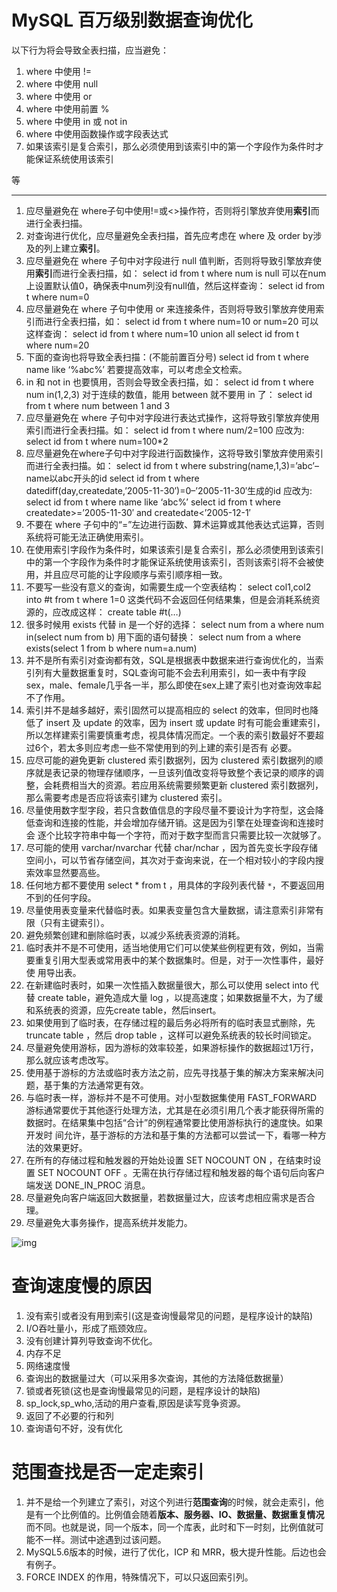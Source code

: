 # MySQL 百万级别数据查询优化

以下行为将会导致全表扫描，应当避免：

1. where 中使用 != 
2. where 中使用 null
3. where 中使用 or
4. where 中使用前置 %
5. where 中使用 in 或 not in
6. where 中使用函数操作或字段表达式
7. 如果该索引是复合索引，那么必须使用到该索引中的第一个字段作为条件时才能保证系统使用该索引

等

------

1. 应尽量避免在 where子句中使用!=或<>操作符，否则将引擎放弃使用**索引**而进行全表扫描。
2. 对查询进行优化，应尽量避免全表扫描，首先应考虑在 where 及 order by涉及的列上建立**索引**。
3. 应尽量避免在 where 子句中对字段进行 null 值判断，否则将导致引擎放弃使用**索引**而进行全表扫描，如： select id from t where num is null 可以在num上设置默认值0，确保表中num列没有null值，然后这样查询： select id from t where num=0
4. 应尽量避免在 where 子句中使用 or 来连接条件，否则将导致引擎放弃使用索引而进行全表扫描，如： select id from t where num=10 or num=20 可以这样查询： select id from t where num=10 union all select id from t where num=20
5. 下面的查询也将导致全表扫描：(不能前置百分号) select id from t where name like ‘%abc%’ 若要提高效率，可以考虑全文检索。
6. in 和 not in 也要慎用，否则会导致全表扫描，如： select id from t where num in(1,2,3) 对于连续的数值，能用 between 就不要用 in 了： select id from t where num between 1 and 3
7. 应尽量避免在 where 子句中对字段进行表达式操作，这将导致引擎放弃使用索引而进行全表扫描。如： select id from t where num/2=100 应改为: select id from t where num=100*2
8. 应尽量避免在where子句中对字段进行函数操作，这将导致引擎放弃使用索引而进行全表扫描。如： select id from t where substring(name,1,3)=’abc’–name以abc开头的id select id from t where datediff(day,createdate,’2005-11-30′)=0–’2005-11-30′生成的id 应改为: select id from t where name like ‘abc%’ select id from t where createdate>=’2005-11-30′ and createdate<’2005-12-1′
9. 不要在 where 子句中的“=”左边进行函数、算术运算或其他表达式运算，否则系统将可能无法正确使用索引。
10. 在使用索引字段作为条件时，如果该索引是复合索引，那么必须使用到该索引中的第一个字段作为条件时才能保证系统使用该索引，否则该索引将不会被使 用，并且应尽可能的让字段顺序与索引顺序相一致。
11. 不要写一些没有意义的查询，如需要生成一个空表结构： select col1,col2 into #t from t where 1=0 这类代码不会返回任何结果集，但是会消耗系统资源的，应改成这样： create table #t(…)
12. 很多时候用 exists 代替 in 是一个好的选择： select num from a where num in(select num from b) 用下面的语句替换： select num from a where exists(select 1 from b where num=a.num)
13. 并不是所有索引对查询都有效，SQL是根据表中数据来进行查询优化的，当索引列有大量数据重复时，SQL查询可能不会去利用索引，如一表中有字段 sex，male、female几乎各一半，那么即使在sex上建了索引也对查询效率起不了作用。
14. 索引并不是越多越好，索引固然可以提高相应的 select 的效率，但同时也降低了 insert 及 update 的效率，因为 insert 或 update 时有可能会重建索引，所以怎样建索引需要慎重考虑，视具体情况而定。一个表的索引数最好不要超过6个，若太多则应考虑一些不常使用到的列上建的索引是否有 必要。
15. 应尽可能的避免更新 clustered 索引数据列，因为 clustered 索引数据列的顺序就是表记录的物理存储顺序，一旦该列值改变将导致整个表记录的顺序的调整，会耗费相当大的资源。若应用系统需要频繁更新 clustered 索引数据列，那么需要考虑是否应将该索引建为 clustered 索引。
16. 尽量使用数字型字段，若只含数值信息的字段尽量不要设计为字符型，这会降低查询和连接的性能，并会增加存储开销。这是因为引擎在处理查询和连接时会 逐个比较字符串中每一个字符，而对于数字型而言只需要比较一次就够了。
17. 尽可能的使用 varchar/nvarchar 代替 char/nchar ，因为首先变长字段存储空间小，可以节省存储空间，其次对于查询来说，在一个相对较小的字段内搜索效率显然要高些。
18. 任何地方都不要使用 select * from t ，用具体的字段列表代替 `*`，不要返回用不到的任何字段。
19. 尽量使用表变量来代替临时表。如果表变量包含大量数据，请注意索引非常有限（只有主键索引）。
20. 避免频繁创建和删除临时表，以减少系统表资源的消耗。
21. 临时表并不是不可使用，适当地使用它们可以使某些例程更有效，例如，当需要重复引用大型表或常用表中的某个数据集时。但是，对于一次性事件，最好使 用导出表。
22. 在新建临时表时，如果一次性插入数据量很大，那么可以使用 select into 代替 create table，避免造成大量 log ，以提高速度；如果数据量不大，为了缓和系统表的资源，应先create table，然后insert。
23. 如果使用到了临时表，在存储过程的最后务必将所有的临时表显式删除，先 truncate table ，然后 drop table ，这样可以避免系统表的较长时间锁定。
24. 尽量避免使用游标，因为游标的效率较差，如果游标操作的数据超过1万行，那么就应该考虑改写。
25. 使用基于游标的方法或临时表方法之前，应先寻找基于集的解决方案来解决问题，基于集的方法通常更有效。
26. 与临时表一样，游标并不是不可使用。对小型数据集使用 FAST_FORWARD 游标通常要优于其他逐行处理方法，尤其是在必须引用几个表才能获得所需的数据时。在结果集中包括“合计”的例程通常要比使用游标执行的速度快。如果开发时 间允许，基于游标的方法和基于集的方法都可以尝试一下，看哪一种方法的效果更好。
27. 在所有的存储过程和触发器的开始处设置 SET NOCOUNT ON ，在结束时设置 SET NOCOUNT OFF 。无需在执行存储过程和触发器的每个语句后向客户端发送 DONE_IN_PROC 消息。
28. 尽量避免向客户端返回大数据量，若数据量过大，应该考虑相应需求是否合理。
29. 尽量避免大事务操作，提高系统并发能力。

![img](https://pict-picgo.oss-cn-hangzhou.aliyuncs.com/picture2/202204011141741.png)

# 查询速度慢的原因

1. 没有索引或者没有用到索引(这是查询慢最常见的问题，是程序设计的缺陷)
2. I/O吞吐量小，形成了瓶颈效应。
3. 没有创建计算列导致查询不优化。
4. 内存不足
5. 网络速度慢
6. 查询出的数据量过大（可以采用多次查询，其他的方法降低数据量）
7. 锁或者死锁(这也是查询慢最常见的问题，是程序设计的缺陷)
8. sp_lock,sp_who,活动的用户查看,原因是读写竞争资源。
9. 返回了不必要的行和列
10. 查询语句不好，没有优化

# 范围查找是否一定走索引

1. 并不是给一个列建立了索引，对这个列进行**范围查询**的时候，就会走索引，他是有一个比例值的。比例值会随着**版本、服务器、IO、数据量、数据重复情况**而不同。也就是说，同一个版本，同一个库表，此时和下一时刻，比例值就可能不一样。测试中途遇到过该问题。
2. MySQL5.6版本的时候，进行了优化，ICP 和 MRR，极大提升性能。后边也会有例子。
3. FORCE INDEX 的作用，特殊情况下，可以只返回索引列。



